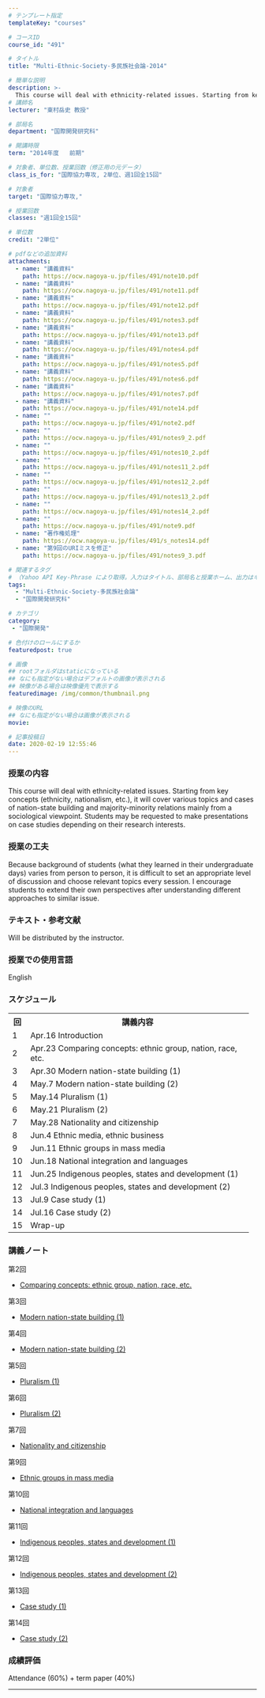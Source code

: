 ```yaml
---
# テンプレート指定
templateKey: "courses"

# コースID
course_id: "491"

# タイトル
title: "Multi-Ethnic-Society-多民族社会論-2014"

# 簡単な説明
description: >-
  This course will deal with ethnicity-related issues. Starting from key concepts (ethnicity, nationalism, etc.), it will cover various topics and cases of nation-state building and majority-minority re ....
# 講師名
lecturer: "東村岳史 教授"

# 部局名
department: "国際開発研究科"

# 開講時限
term: "2014年度	前期"

# 対象者、単位数、授業回数（修正用の元データ）
class_is_for: "国際協力専攻, 2単位、週1回全15回"

# 対象者
target: "国際協力専攻,"

# 授業回数
classes: "週1回全15回"

# 単位数
credit: "2単位"

# pdfなどの追加資料
attachments:
  - name: "講義資料" 
    path: https://ocw.nagoya-u.jp/files/491/note10.pdf
  - name: "講義資料" 
    path: https://ocw.nagoya-u.jp/files/491/note11.pdf
  - name: "講義資料" 
    path: https://ocw.nagoya-u.jp/files/491/note12.pdf
  - name: "講義資料" 
    path: https://ocw.nagoya-u.jp/files/491/notes3.pdf
  - name: "講義資料" 
    path: https://ocw.nagoya-u.jp/files/491/note13.pdf
  - name: "講義資料" 
    path: https://ocw.nagoya-u.jp/files/491/notes4.pdf
  - name: "講義資料" 
    path: https://ocw.nagoya-u.jp/files/491/notes5.pdf
  - name: "講義資料" 
    path: https://ocw.nagoya-u.jp/files/491/notes6.pdf
  - name: "講義資料" 
    path: https://ocw.nagoya-u.jp/files/491/notes7.pdf
  - name: "講義資料" 
    path: https://ocw.nagoya-u.jp/files/491/note14.pdf
  - name: "" 
    path: https://ocw.nagoya-u.jp/files/491/note2.pdf
  - name: "" 
    path: https://ocw.nagoya-u.jp/files/491/notes9_2.pdf
  - name: "" 
    path: https://ocw.nagoya-u.jp/files/491/notes10_2.pdf
  - name: "" 
    path: https://ocw.nagoya-u.jp/files/491/notes11_2.pdf
  - name: "" 
    path: https://ocw.nagoya-u.jp/files/491/notes12_2.pdf
  - name: "" 
    path: https://ocw.nagoya-u.jp/files/491/notes13_2.pdf
  - name: "" 
    path: https://ocw.nagoya-u.jp/files/491/notes14_2.pdf
  - name: "" 
    path: https://ocw.nagoya-u.jp/files/491/note9.pdf
  - name: "著作権処理" 
    path: https://ocw.nagoya-u.jp/files/491/s_notes14.pdf
  - name: "第9回のURIミスを修正" 
    path: https://ocw.nagoya-u.jp/files/491/notes9_3.pdf

# 関連するタグ
# （Yahoo API Key-Phrase により取得。入力はタイトル、部局名と授業ホーム、出力はキーフレーズ（tags））
tags:
  - "Multi-Ethnic-Society-多民族社会論"
  - "国際開発研究科"

# カテゴリ
category:
 - "国際開発"

# 色付けのロールにするか
featuredpost: true

# 画像
## rootフォルダはstaticになっている
## なにも指定がない場合はデフォルトの画像が表示される
## 映像がある場合は映像優先で表示する
featuredimage: /img/common/thumbnail.png

# 映像のURL
## なにも指定がない場合は画像が表示される
movie: 

# 記事投稿日
date: 2020-02-19 12:55:46
---
```


### 授業の内容

This course will deal with ethnicity-related issues. Starting from key concepts (ethnicity, nationalism, etc.), it will cover various topics and cases of nation-state building and majority-minority relations mainly from a sociological viewpoint. Students may be requested to make presentations on case studies depending on their research interests.


### 授業の工夫

Because background of students (what they learned in their undergraduate days) varies from person to person, it is difficult to set an appropriate level of discussion and choose relevant topics every session. I encourage students to extend their own perspectives after understanding different approaches to similar issue.





### テキスト・参考文献 

Will be distributed by the instructor.

### 授業での使用言語

English


<h3>スケジュール</h3>
<table class="basic" width="455">
<tr>
<th width="20" class="center">回</th>
<th width="435" class="center">講義内容</th>
</tr>
<tr>
<td width="20" class="center">1</td>
<td width="435">Apr.16 Introduction</td>
</tr>
<tr>
<td width="20" class="center">2</td>
<td width="435">Apr.23 Comparing concepts: ethnic group, nation, race, etc. </td>
</tr>
<tr>
<td width="20" class="center">3</td>
<td width="435">Apr.30 Modern nation-state building (1)</td>
</tr>
<tr>
<td width="20" class="center">4</td>
<td width="435">May.7 Modern nation-state building (2)</td>
</tr>
<tr>
<td width="20" class="center">5</td>
<td width="435">May.14 Pluralism (1)</td>
</tr>
<tr>
<td width="20" class="center">6</td>
<td width="435">May.21 Pluralism (2)</td>
</tr>
<tr>
<td width="20" class="center">7</td>
<td width="435">May.28 Nationality and citizenship</td>
</tr>
<tr>
<td width="20" class="center">8</td>
<td width="435">Jun.4 Ethnic media, ethnic business</td>
</tr>
<tr>
<td width="20" class="center">9</td>
<td width="435">Jun.11 Ethnic groups in mass media</td>
</tr>
<tr>
<td width="20" class="center">10</td>
<td width="435">Jun.18 National integration and languages</td>
</tr>
<tr>
<td width="20" class="center">11</td>
<td width="435">Jun.25 Indigenous peoples, states and development (1)</td>
</tr>
<tr>
<td width="20" class="center">12</td>
<td width="435">Jul.3 Indigenous peoples, states and development (2)</td>
</tr>
<tr>
<td width="20" class="center">13</td>
<td width="435">Jul.9 Case study (1)</td>
</tr>
<tr>
<td width="20" class="center">14</td>
<td width="435">Jul.16 Case study (2)</td>
</tr>
<tr>
<td width="20" class="center">15</td>
<td width="435">Wrap-up</td>
</tr>
</table>


### 講義ノート

第2回

- [Comparing concepts: ethnic group, nation, race, etc.](https://ocw.nagoya-u.jp/files/491/note2.pdf) 

第3回

- [Modern nation-state building (1)](https://ocw.nagoya-u.jp/files/491/notes3.pdf) 

第4回

- [Modern nation-state building (2)](https://ocw.nagoya-u.jp/files/491/notes4.pdf) 

第5回

- [Pluralism (1)](https://ocw.nagoya-u.jp/files/491/notes5.pdf) 

第6回

- [Pluralism (2)](https://ocw.nagoya-u.jp/files/491/notes6.pdf) 

第7回

- [Nationality and citizenship](https://ocw.nagoya-u.jp/files/491/notes7.pdf) 

第9回

- [Ethnic groups in mass media](https://ocw.nagoya-u.jp/files/491/notes9_3.pdf) 

第10回

- [National integration and languages](https://ocw.nagoya-u.jp/files/491/notes10_2.pdf) 

第11回

- [Indigenous peoples, states and development (1)](https://ocw.nagoya-u.jp/files/491/notes11_2.pdf) 

第12回

- [Indigenous peoples, states and development (2)](https://ocw.nagoya-u.jp/files/491/notes12_2.pdf) 

第13回

- [Case study (1)](https://ocw.nagoya-u.jp/files/491/notes13_2.pdf) 

第14回

- [Case study (2)](https://ocw.nagoya-u.jp/files/491/s_notes14.pdf) 





### 成績評価

Attendance (60%) + term paper (40%)





-----
